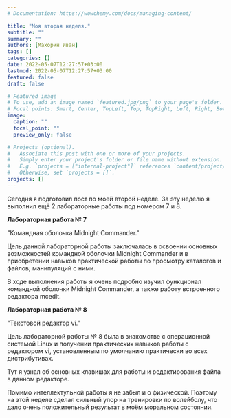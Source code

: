```yaml
---
# Documentation: https://wowchemy.com/docs/managing-content/

title: "Моя вторая неделя."
subtitle: ""
summary: ""
authors: [Махорин Иван]
tags: []
categories: []
date: 2022-05-07T12:27:57+03:00
lastmod: 2022-05-07T12:27:57+03:00
featured: false
draft: false

# Featured image
# To use, add an image named `featured.jpg/png` to your page's folder.
# Focal points: Smart, Center, TopLeft, Top, TopRight, Left, Right, BottomLeft, Bottom, BottomRight.
image:
  caption: ""
  focal_point: ""
  preview_only: false

# Projects (optional).
#   Associate this post with one or more of your projects.
#   Simply enter your project's folder or file name without extension.
#   E.g. `projects = ["internal-project"]` references `content/project/deep-learning/index.md`.
#   Otherwise, set `projects = []`.
projects: []
---
```

Сегодня я подготовил пост по моей второй неделе. За эту неделю я выполнил ещё 2 лабораторные работы под номером 7 и 8.

**Лабораторная работа № 7**

"Командная оболочка Midnight Commander."

Цель данной лабораторной работы заключалась в освоении основных возможностей командной оболочки Midnight Commander и в приобретении навыков практической работы по просмотру каталогов и файлов; манипуляций с ними.

В ходе выполнения работы я очень подробно изучил функционал командной оболочки Midnight Commander, а также работу встроенного редактора mcedit.

**Лабораторная работа № 8**

"Текстовой редактор vi."

Цель лабораторной работы № 8 была в знакомстве с операционной системой Linux и получении практических навыков работы с редактором vi, установленным по умолчанию практически во всех дистрибутивах.

Тут я узнал об основных клавишах для работы и редактирования файла в данном редакторе.

Помимо интеллектульной работы я не забыл и о физической. Поэтому на этой неделе сделал сильный упор на тренировки по волейболу, что дало очень положительный результат в моём моральном состоянии.
